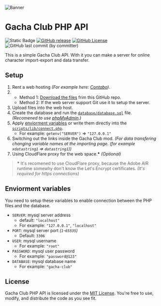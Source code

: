 ![Banner](https://lunime.com/gachaclub/webbanner.jpg)

# Gacha Club PHP API

![Static Badge](https://img.shields.io/badge/language-php-purple) [![GitHub release](https://img.shields.io/github/v/release/FemLolStudio/gacha-club-php-api)](https://github.com/FemLolStudio/gacha-club-php-api/releases) [![GitHub License](https://img.shields.io/github/license/FemLolStudio/gacha-club-php-api)](LICENSE.txt) ![GitHub last commit (by committer)](https://img.shields.io/github/last-commit/FemLolStudio/gacha-club-php-api)

This is a simple Gacha Club API. With it you can make a server for online character import-export and data transfer.

## Setup

1. Rent a web hosting *(For example here: [Contabo](https://contabo.com/en/web-hosting/))*.
2. 
    - Method 1: [Download the files](https://github.com/FemLol2003/gacha-club-php-api/releases) frim this GitHub repo.
    - Method 2: If the web server support Git use it to setup the server.
3. Upload files into the web host.
4. Create the database and run the [`database/database.sql`](database/database.sql) file. *(Recomened to use [phpMyAdmin](https://www.phpmyadmin.net/).)*
5. Apply [enviorment variables](#enviorment-variables) or write them directly into the [`scripts/lib/connect.php`](scripts/lib/connect.php).
    - For example: `getenv("SERVER")` => `"127.0.0.1"`
6. Switching out the links inside the Gacha Club mod. *(For data transfering changing variable names at the importing page. (for example `xdatastring1` => `datastring1`))*
7. Using CloudFlare proxy for the web space.**\*** *(Optional)*

> **\*** It's recomened to use CloudFlare proxy, because the Adobe AIR runtime somewhy don't know the Let's Encrypt certificates. *(It's required for https connections)*

## Enviorment variables

You need to setup these variables to enable connection between the PHP files and the database.

* `SERVER`: mysql server address
    - default: `"localhost"`
    - For example: `"127.0.0.1"`, `"localhost"`
* `PORT`: mysql server port *(`1`-`65535`)*
    - Default: `3306`
* `USER`: mysql username
    - For example: `"root"`
* `PASSWORD`: mysql user password
    - For example: `"password@123"`
* `DATABASE`: mysql database name
    - For example: `"gacha-club"`

## License

Gacha Club PHP API is licensed under the [MIT License](LICENSE.txt). You're free to use, modify, and distribute the code as you see fit.
